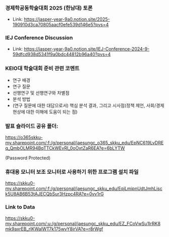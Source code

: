 ### 경제학공동학술대회 2025 (한남대) 토론
- Link: https://jasper-year-9a0.notion.site/2025-190910d3ca70805aacf0efe539d146e5?pvs=4

### IEJ Conference Discussion
- Link: https://jasper-year-9a0.notion.site/IEJ-Conference-2024-9-59dfcd938d5341f9a0bdc44812b96a40?pvs=4

### KEIO대 학술대회 준비 관련 코멘트
- 연구 배경
- 연구 질문 
- 선행연구 및 선행연구와 차별점 
- 분석 방법
- (연구 질문에 대한 대답으로서) 핵심 분석 결과, 그리고 시사점(정책 제언, 사회/경제 현상에 대한 이해에 도움이 되는 점)

### 발표 슬라이드 공유 폴더: 
https://o365skku-my.sharepoint.com/:f:/g/personal/jaesungc_o365_skku_edu/EpNC619LvDREq_QmbOLMR94BqTTCkWEvRI_0oOxtZaR6EA?e=6bLYTW

(Password Protected)

### 휴대용 모니터 보조 모니터로 사용하기 위한 프로그램 설치 파일
https://skku0-my.sharepoint.com/:f:/g/personal/jaesungc_skku_edu/EqjLmipnUdtJmhLisck5U8AB6B53tAJECQbSur3Hzpc4RA?e=0vv1rG

### Link to Data
https://skku0-my.sharepoint.com/:u:/g/personal/jaesungc_skku_edu/EZ_FCoVwSu1IrRK8mk9axrEB_rIKWalWT7k175wvY8irVA?e=r8rWgf
